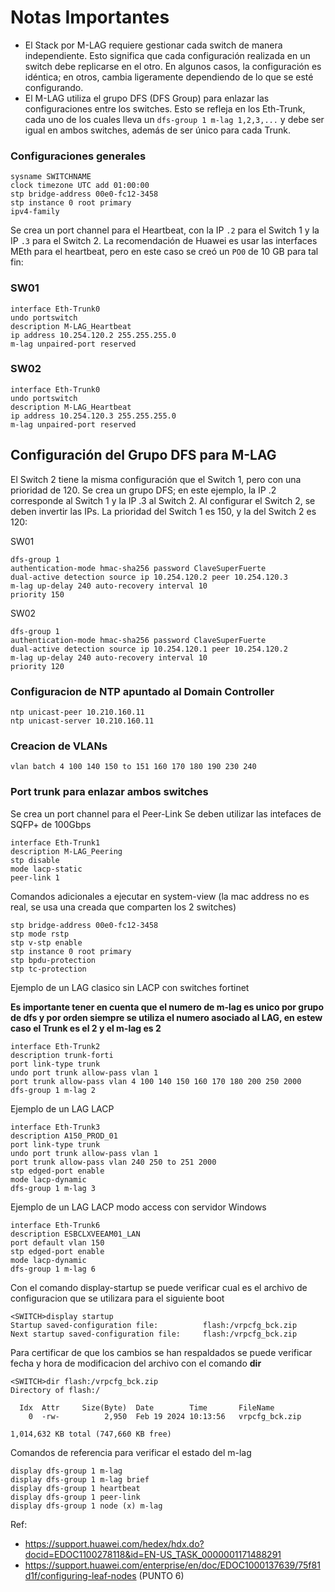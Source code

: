 # Notas Importantes

- El Stack por M-LAG requiere gestionar cada switch de manera independiente. Esto significa que cada configuración realizada en un switch debe replicarse en el otro. En algunos casos, la configuración es idéntica; en otros, cambia ligeramente dependiendo de lo que se esté configurando.
- El M-LAG utiliza el grupo DFS (DFS Group) para enlazar las configuraciones entre los switches. Esto se refleja en los Eth-Trunk, cada uno de los cuales lleva un `dfs-group 1 m-lag 1,2,3,...` y debe ser igual en ambos switches, además de ser único para cada Trunk.

### Configuraciones generales
```
sysname SWITCHNAME
clock timezone UTC add 01:00:00
stp bridge-address 00e0-fc12-3458
stp instance 0 root primary
ipv4-family
```
Se crea un port channel para el Heartbeat, con la IP `.2` para el Switch 1 y la IP `.3` para el Switch 2.
La recomendación de Huawei es usar las interfaces MEth para el heartbeat, pero en este caso se creó un `PO0` de 10 GB para tal fin:
### SW01
```
interface Eth-Trunk0
undo portswitch
description M-LAG_Heartbeat
ip address 10.254.120.2 255.255.255.0
m-lag unpaired-port reserved
```
### SW02
```
interface Eth-Trunk0
undo portswitch
description M-LAG_Heartbeat
ip address 10.254.120.3 255.255.255.0
m-lag unpaired-port reserved
```
## Configuración del Grupo DFS para M-LAG
El Switch 2 tiene la misma configuración que el Switch 1, pero con una prioridad de 120. Se crea un grupo DFS; en este ejemplo, la IP .2 corresponde al Switch 1 y la IP .3 al Switch 2. Al configurar el Switch 2, se deben invertir las IPs.
La prioridad del Switch 1 es 150, y la del Switch 2 es 120:

SW01
```
dfs-group 1
authentication-mode hmac-sha256 password ClaveSuperFuerte
dual-active detection source ip 10.254.120.2 peer 10.254.120.3
m-lag up-delay 240 auto-recovery interval 10
priority 150
```
SW02
```
dfs-group 1
authentication-mode hmac-sha256 password ClaveSuperFuerte
dual-active detection source ip 10.254.120.1 peer 10.254.120.2
m-lag up-delay 240 auto-recovery interval 10
priority 120
```
### Configuracion de NTP apuntado al Domain Controller
```
ntp unicast-peer 10.210.160.11
ntp unicast-server 10.210.160.11
```
### Creacion de VLANs
```
vlan batch 4 100 140 150 to 151 160 170 180 190 230 240
```
### Port trunk para enlazar ambos switches

Se crea un port channel para el Peer-Link
Se deben utilizar las intefaces de SQFP+ de 100Gbps
```
interface Eth-Trunk1
description M-LAG_Peering
stp disable
mode lacp-static
peer-link 1
```
Comandos adicionales a ejecutar en system-view (la mac address no es real, se usa una creada que comparten los 2 switches)
```
stp bridge-address 00e0-fc12-3458
stp mode rstp
stp v-stp enable
stp instance 0 root primary
stp bpdu-protection
stp tc-protection
```
Ejemplo de un LAG clasico sin LACP con switches fortinet

**Es importante tener en cuenta que el numero de m-lag es unico por grupo de dfs y por orden siempre se utiliza el numero asociado al LAG, en estew caso el Trunk es el 2 y el m-lag es 2**
```
interface Eth-Trunk2
description trunk-forti
port link-type trunk
undo port trunk allow-pass vlan 1
port trunk allow-pass vlan 4 100 140 150 160 170 180 200 250 2000
dfs-group 1 m-lag 2
```
Ejemplo de un LAG LACP
```
interface Eth-Trunk3
description A150_PROD_01
port link-type trunk
undo port trunk allow-pass vlan 1
port trunk allow-pass vlan 240 250 to 251 2000
stp edged-port enable
mode lacp-dynamic
dfs-group 1 m-lag 3
```
Ejemplo de un LAG LACP modo access con servidor Windows
```
interface Eth-Trunk6
description ESBCLXVEEAM01_LAN
port default vlan 150
stp edged-port enable
mode lacp-dynamic
dfs-group 1 m-lag 6
```
Con el comando display-startup se puede verificar cual es el archivo de configuracion que se utilizara para el siguiente boot
```
<SWITCH>display startup
Startup saved-configuration file:          flash:/vrpcfg_bck.zip
Next startup saved-configuration file:     flash:/vrpcfg_bck.zip
```
Para certificar de que los cambios se han respaldados se puede verificar fecha y hora de modificacion del archivo con el comando **dir**
```
<SWITCH>dir flash:/vrpcfg_bck.zip
Directory of flash:/

  Idx  Attr     Size(Byte)  Date        Time       FileName
    0  -rw-          2,950  Feb 19 2024 10:13:56   vrpcfg_bck.zip

1,014,632 KB total (747,660 KB free)
```
Comandos de referencia para verificar el estado del m-lag
```
display dfs-group 1 m-lag
display dfs-group 1 m-lag brief
display dfs-group 1 heartbeat
display dfs-group 1 peer-link
display dfs-group 1 node (x) m-lag
```

Ref:
- https://support.huawei.com/hedex/hdx.do?docid=EDOC1100278118&id=EN-US_TASK_0000001171488291
- https://support.huawei.com/enterprise/en/doc/EDOC1000137639/75f81d1f/configuring-leaf-nodes (PUNTO 6)
